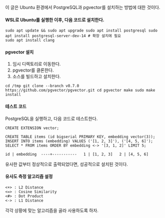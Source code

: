 이 글은 Ubuntu 환경에서 PostgreSQL과 pgvector를 설치하는 방법에 대한 것이다.
#### WSL로 Ubuntu를 실행한 이후, 다음 코드로 설치한다.
```
sudo apt update && sudo apt upgrade sudo apt install postgresql sudo apt install postgresql-server-dev-14 # 확장 설치에 필요 
sudo apt install clang
```
#### pgvector 설치
1. 임시 디렉토리로 이동한다.
2. pgvector를 클론한다.
3. 소스를 빌드하고 설치한다.
```
cd /tmp git clone --branch v0.7.0 https://github.com/pgvector/pgvector.git cd pgvector make sudo make install
```
#### 테스트 코드
PostgreSQL을 실행하고, 다음 코드로 테스트한다.
```
CREATE EXTENSION vector;

CREATE TABLE items (id bigserial PRIMARY KEY, embedding vector(3));
INSERT INTO items (embedding) VALUES ('[1, 2, 3]'), ('[4, 5, 6]'); SELECT * FROM items ORDER BY embedding <-> '[3, 1, 2]' LIMIT 5;
```

 `id | embedding  ----+-----------   1 | [1, 2, 3]   2 | [4, 5, 6]`

유사한 값부터 정상적으로 출력되었다면, 성공적으로 설치된 것이다.
#### 유사도 측정 알고리즘 설정
```
<+> : L2 Distance
<=> : Cosine Similarity
<#> : Dot Product
<-> : L1 Distance
```
각각 상황에 맞는 알고리즘을 골라 사용하도록 하자.